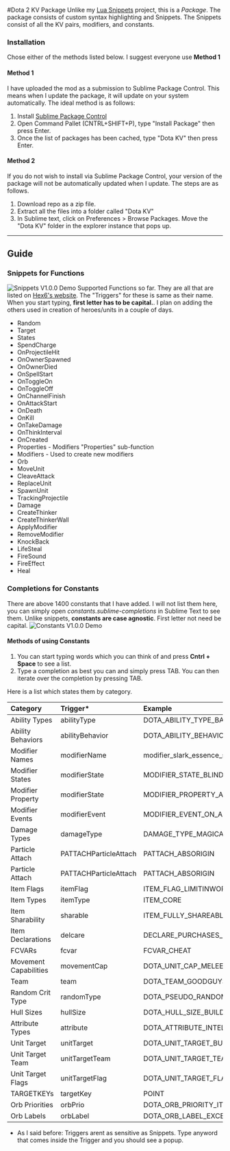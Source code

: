 #Dota 2 KV Package
Unlike my [Lua Snippets](https://github.com/bhargavrpatel/Dota-2-Sublime-Packages) project, this is a *Package*. The package consists of custom syntax highlighting and Snippets. The Snippets consist of all the KV pairs, modifiers, and constants. 

### Installation
Chose either of the methods listed below. I suggest everyone use **Method 1**
#### Method 1
I have uploaded the mod as a submission to Sublime Package Control. This means when I update the package, it will update on your system automatically.
The ideal method is as follows:

1. Install [Sublime Package Control ](https://sublime.wbond.net/installation)
2. Open Command Pallet (CNTRL+SHIFT+P), type "Install Package" then press Enter.
3. Once the list of packages has been cached, type "Dota KV" then press Enter.

#### Method 2
If you do not wish to install via Sublime Package Control, your version of the package will not be automatically updated when I update. The steps are as follows.

1. Download repo as a zip file. 
2. Extract all the files into a folder called "Dota KV"
3. In Sublime text, click on Preferences > Browse Packages. Move the "Dota KV" folder in the explorer instance that pops up.

***
## Guide
### Snippets for Functions
![Snippets V1.0.0 Demo](http://fat.gfycat.com/ObedientParallelIbis.gif)
Supported Functions so far. They are all that are listed on [Hex6's website](hex6.se/dota/modifier_functions.txt). The "Triggers" for these is same as their name. When you start typing, **first letter has to be capital.**. I plan on adding the others used in creation of heroes/units in a couple of days.
* Random
* Target
* States
* SpendCharge
* OnProjectileHit
* OnOwnerSpawned
* OnOwnerDied
* OnSpellStart
* OnToggleOn
* OnToggleOff
* OnChannelFinish
* OnAttackStart
* OnDeath
* OnKill
* OnTakeDamage
* OnThinkInterval
* OnCreated
* Properties 	-	Modifiers "Properties" sub-function
* Modifiers   - Used to create new modifiers
* Orb
* MoveUnit
* CleaveAttack
* ReplaceUnit
* SpawnUnit
* TrackingProjectile
* Damage
* CreateThinker
* CreateThinkerWall
* ApplyModifier
* RemoveModifier
* KnockBack
* LifeSteal
* FireSound
* FireEffect
* Heal

### Completions for Constants
There are above 1400 constants that I have added. I will not list them here, you can simply open *constants.sublime-completions* in Sublime Text to see them. Unlike snippets, **constants are case agnostic**. First letter not need be capital.
![Constants V1.0.0 Demo](http://giant.gfycat.com/AgreeableUnselfishAztecant.gif)
#### Methods of using Constants
1. You can start typing words which you can think of and press **Cntrl + Space** to see a list. 
2. Type a completion as best you can and simply press TAB. You can then iterate over the completion by pressing TAB. 

 Here is a list which states them by category. 

| Category  | Trigger*  | Example |
| :------------ |:---------------|:-----|
| Ability Types | abilityType        |    DOTA_ABILITY_TYPE_BASIC |
| Ability Behaviors | abilityBehavior        |    DOTA_ABILITY_BEHAVIOR_AOE |
| Modifier Names      | modifierName | modifier_slark_essence_shift_debuff |
| Modifier States     | modifierState        |   MODIFIER_STATE_BLIND |
| Modifier Property | modifierState        |    MODIFIER_PROPERTY_ABSOLUTE_NO_DAMAGE_MAGICAL |
| Modifier Events | modifierEvent        |    MODIFIER_EVENT_ON_ABILITY_END_CHANNEL |
| Damage Types | damageType        |    DAMAGE_TYPE_MAGICAL |
| Particle Attach | PATTACHParticleAttach        |    PATTACH_ABSORIGIN |
| Particle Attach | PATTACHParticleAttach        |    PATTACH_ABSORIGIN |
| Item Flags | itemFlag        |    ITEM_FLAG_LIMITINWORLD |
| Item Types | itemType        |    ITEM_CORE |
| Item Sharability | sharable        |    ITEM_FULLY_SHAREABLE |
| Item Declarations | delcare        |    DECLARE_PURCHASES_IN_SPEECH |
| FCVARs | fcvar        |    FCVAR_CHEAT |
| Movement Capabilities | movementCap        |    DOTA_UNIT_CAP_MELEE_ATTACK |
| Team | team        |    DOTA_TEAM_GOODGUYS |
| Random Crit Type | randomType        |    DOTA_PSEUDO_RANDOM_BREWMASTER_CRIT |
| Hull Sizes | hullSize        |    DOTA_HULL_SIZE_BUILDING |
| Attribute Types | attribute        |    DOTA_ATTRIBUTE_INTELLECT |
| Unit Target | unitTarget        |    DOTA_UNIT_TARGET_BUILDING |
| Unit Target Team | unitTargetTeam        |    DOTA_UNIT_TARGET_TEAM_CUSTOM |
| Unit Target Flags | unitTargetFlag        |    DOTA_UNIT_TARGET_FLAG_RANGED_ONLY |
| TARGETKEYs | targetKey        |    POINT |
| Orb Priorities | orbPrio        |    DOTA_ORB_PRIORITY_ITEM_PROC |
| Orb Labels | orbLabel        |    DOTA_ORB_LABEL_EXCEPTION |
* As I said before: Triggers arent as sensitive as Snippets. Type anyword that comes inside the Trigger and you should see a popup.